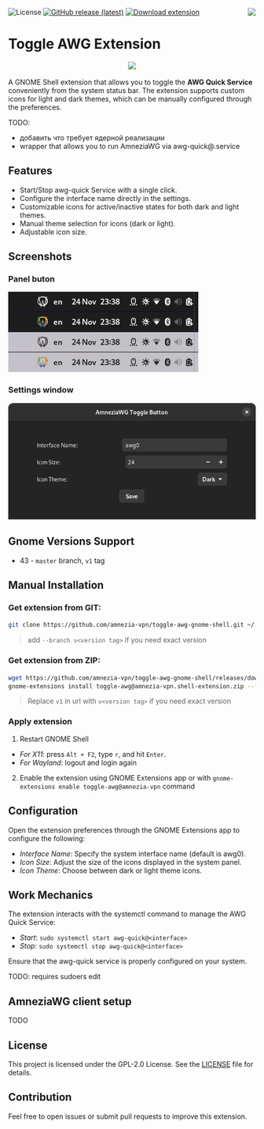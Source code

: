![License](https://img.shields.io/github/license/amnezia-vpn/toggle-awg-gnome-shell?labelColor=303030&color=2dba4e)
[![GitHub release (latest)](https://img.shields.io/github/v/release/amnezia-vpn/toggle-awg-gnome-shell?display_name=release&labelColor=303030&color=2dba4e)](https://github.com/amnezia-vpn/toggle-awg-gnome-shell/releases/latest)
[![Download extension](https://img.shields.io/badge/Download-extensions.gnome.org-4a86cf?logo=gnome&logoColor=lightgrey&labelColor=303030)](https://extensions.gnome.org/extension/7580/amneziawg-toggle-button/)
[<img src="https://github.com/amnezia-vpn/toggle-awg-gnome-shell/raw/update_readme/images/get_it_on_gnome_extensions.png" height="100" align="right">](https://extensions.gnome.org/extension/7580/amneziawg-toggle-button/)
# Toggle AWG Extension

<div align="center">
    <a href="https://docs.amnezia.org/documentation/amnezia-wg/">
        <img src="https://github.com/amnezia-vpn/toggle-awg-gnome-shell/raw/update_readme/icons/active-light.png" height="100">
    </a>
</div>

A GNOME Shell extension that allows you to toggle the **AWG Quick Service** conveniently from the system status bar. The extension supports custom icons for light and dark themes, which can be manually configured through the preferences.

TODO:
- добавить что требует ядерной реализации
- wrapper that allows you to run AmneziaWG via awg-quick@.service


## Features

- Start/Stop awg-quick Service with a single click.
- Configure the interface name directly in the settings.
- Customizable icons for active/inactive states for both dark and light themes.
- Manual theme selection for icons (dark or light).
- Adjustable icon size.

## Screenshots

### Panel buton

![Screenshot](images/screenshot-panel.png)

### Settings window

![Screenshot](images/screenshot-prefs.png)

## Gnome Versions Support

 - 43 - `master` branch, `v1` tag

## Manual Installation

### Get extension from GIT:

```bash
git clone https://github.com/amnezia-vpn/toggle-awg-gnome-shell.git ~/.local/share/gnome-shell/extensions/toggle-awg@amnezia-vpn
```
> add `--branch v<version tag>` if you need exact version

### Get extension from ZIP:
```bash
wget https://github.com/amnezia-vpn/toggle-awg-gnome-shell/releases/download/v1/toggle-awg@amnezia-vpn.shell-extension.zip
gnome-extensions install toggle-awg@amnezia-vpn.shell-extension.zip --force
```

> Replace `v1` in url with `v<version tag>` if you need exact version

### Apply extension

1. Restart GNOME Shell
 - *For X11*: press `Alt + F2`, type `r`, and hit `Enter`.
 - *For Wayland*: logout and login again

2. Enable the extension using GNOME Extensions app or with `gnome-extensions enable toggle-awg@amnezia-vpn` command

## Configuration

Open the extension preferences through the GNOME Extensions app to configure the following:

 - *Interface Name*: Specify the system interface name (default is awg0).
 - *Icon Size*: Adjust the size of the icons displayed in the system panel.
 - *Icon Theme*: Choose between dark or light theme icons.

## Work Mechanics

The extension interacts with the systemctl command to manage the AWG Quick Service:

 - *Start*: `sudo systemctl start awg-quick@<interface>`
 - *Stop*: `sudo systemctl stop awg-quick@<interface>`

Ensure that the awg-quick service is properly configured on your system.

TODO: requires sudoers edit

## AmneziaWG client setup

TODO

## License

This project is licensed under the GPL-2.0 License. See the [LICENSE](LICENSE) file for details.

## Contribution

Feel free to open issues or submit pull requests to improve this extension.
